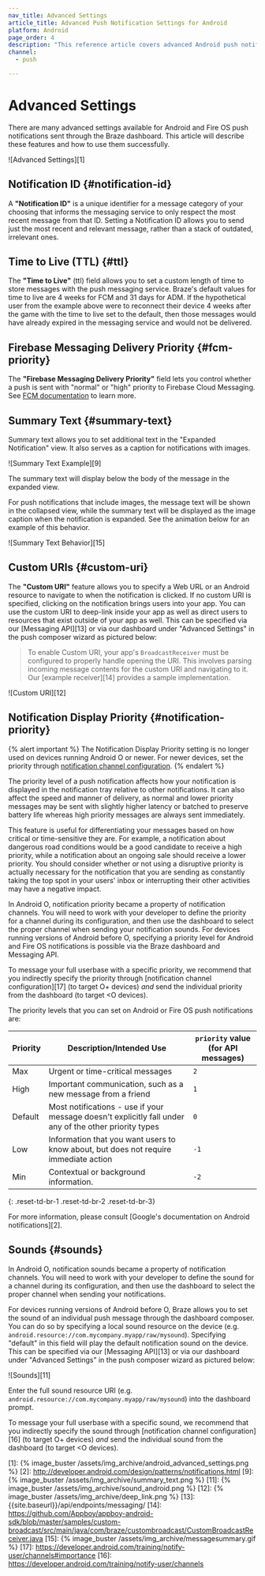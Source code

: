 ```yaml
---
nav_title: Advanced Settings
article_title: Advanced Push Notification Settings for Android
platform: Android
page_order: 4
description: "This reference article covers advanced Android push notification settings such as TTL, notification IDs, notification priority, and more."
channel:
  - push

---
```


# Advanced Settings

There are many advanced settings available for Android and Fire OS push notifications sent through the Braze dashboard. This article will describe these features and how to use them successfully.

![Advanced Settings][1]

## Notification ID {#notification-id}

A __"Notification ID"__ is a unique identifier for a message category of your choosing that informs the messaging service to only respect the most recent message from that ID. Setting a Notification ID allows you to send just the most recent and relevant message, rather than a stack of outdated, irrelevant ones.

## Time to Live (TTL) {#ttl}

The __"Time to Live"__ (ttl) field allows you to set a custom length of time to store messages with the push messaging service. Braze's default values for time to live are 4 weeks for FCM and 31 days for ADM. If the hypothetical user from the example above were to reconnect their device 4 weeks after the game with the time to live set to the default, then those messages would have already expired in the messaging service and would not be delivered.

## Firebase Messaging Delivery Priority {#fcm-priority}

The __"Firebase Messaging Delivery Priority"__ field lets you control whether a push is sent with "normal" or "high" priority to Firebase Cloud Messaging. See [FCM documentation](https://firebase.google.com/docs/cloud-messaging/concept-options#setting-the-priority-of-a-message) to learn more.

## Summary Text {#summary-text}

Summary text allows you to set additional text in the "Expanded Notification" view. It also serves as a caption for notifications with images.

![Summary Text Example][9]

The summary text will display below the body of the message in the expanded view.

For push notifications that include images, the message text will be shown in the collapsed view, while the summary text will be displayed as the image caption when the notification is expanded. See the animation below for an example of this behavior.

![Summary Text Behavior][15]

## Custom URIs {#custom-uri}

The __"Custom URI"__ feature allows you to specify a Web URL or an Android resource to navigate to when the notification is clicked. If no custom URI is specified, clicking on the notification brings users into your app. You can use the custom URI to deep-link inside your app as well as direct users to resources that exist outside of your app as well. This can be specified via our [Messaging API][13] or via our dashboard under "Advanced Settings" in the push composer wizard as pictured below:

> To enable Custom URI, your app's `BroadcastReceiver` must be configured to properly handle opening the URI.  This involves parsing incoming message contents for the custom URI and navigating to it.  Our [example receiver][14] provides a sample implementation.

![Custom URI][12]

## Notification Display Priority {#notification-priority}

{% alert important %}
The Notification Display Priority setting is no longer used on devices running Android O or newer. For newer devices, set the priority through [notification channel configuration](https://developer.android.com/training/notify-user/channels#importance).
{% endalert %}

The priority level of a push notification affects how your notification is displayed in the notification tray relative to other notifications. It can also affect the speed and manner of delivery, as normal and lower priority messages may be sent with slightly higher latency or batched to preserve battery life whereas high priority messages are always sent immediately.

This feature is useful for differentiating your messages based on how critical or time-sensitive they are. For example, a notification about dangerous road conditions would be a good candidate to receive a high priority, while a notification about an ongoing sale should receive a lower priority. You should consider whether or not using a disruptive priority is actually necessary for the notification that you are sending as constantly taking the top spot in your users' inbox or interrupting their other activities may have a negative impact.

In Android O, notification priority became a property of notification channels. You will need to work with your developer to define the priority for a channel during its configuration, and then use the dashboard to select the proper channel when sending your notification sounds. For devices running versions of Android before O, specifying a priority level for Android and Fire OS notifications is possible via the Braze dashboard and Messaging API. 

To message your full userbase with a specific priority, we recommend that you indirectly specify the priority through [notification channel configuration][17] (to target O+ devices) *and* send the individual priority from the dashboard (to target &#60;O devices).

The priority levels that you can set on Android or Fire OS push notifications are:

| Priority | Description/Intended Use | `priority` value (for API messages) |
|----------|--------------------------|-------------------------------------|
| Max      | Urgent or time-critical messages | `2` |
| High     | Important communication, such as a new message from a friend | `1` |
| Default  | Most notifications - use if your message doesn't explicitly fall under any of the other priority types | `0` |
| Low      | Information that you want users to know about, but does not require immediate action | `-1` |
| Min      | Contextual or background information. | `-2` |
{: .reset-td-br-1 .reset-td-br-2 .reset-td-br-3}

For more information, please consult [Google's documentation on Android notifications][2].

## Sounds {#sounds}

In Android O, notification sounds became a property of notification channels. You will need to work with your developer to define the sound for a channel during its configuration, and then use the dashboard to select the proper channel when sending your notifications.

For devices running versions of Android before O, Braze allows you to set the sound of an individual push message through the dashboard composer. You can do so by specifying a local sound resource on the device (e.g. `android.resource://com.mycompany.myapp/raw/mysound`). Specifying "default" in this field will play the default notification sound on the device. This can be specified via our [Messaging API][13] or via our dashboard under "Advanced Settings" in the push composer wizard as pictured below:

![Sounds][11]

Enter the full sound resource URI (e.g. `android.resource://com.mycompany.myapp/raw/mysound`) into the dashboard prompt.

To message your full userbase with a specific sound, we recommend that you indirectly specify the sound through [notification channel configuration][16] (to target O+ devices) *and* send the individual sound from the dashboard (to target &#60;O devices).

[1]: {% image_buster /assets/img_archive/android_advanced_settings.png %}
[2]: http://developer.android.com/design/patterns/notifications.html
[9]: {% image_buster /assets/img_archive/summary_text.png %}
[11]: {% image_buster /assets/img_archive/sound_android.png %}
[12]: {% image_buster /assets/img_archive/deep_link.png %}
[13]: {{site.baseurl}}/api/endpoints/messaging/
[14]: https://github.com/Appboy/appboy-android-sdk/blob/master/samples/custom-broadcast/src/main/java/com/braze/custombroadcast/CustomBroadcastReceiver.java
[15]: {% image_buster /assets/img_archive/messagesummary.gif %}
[17]: https://developer.android.com/training/notify-user/channels#importance
[16]: https://developer.android.com/training/notify-user/channels